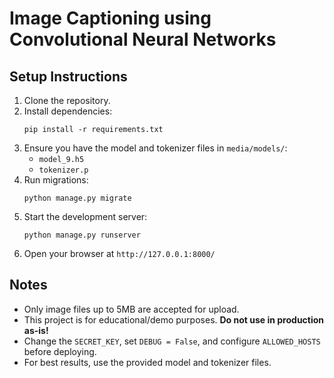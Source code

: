 # Image Captioning using Convolutional Neural Networks

## Setup Instructions

1. Clone the repository.
2. Install dependencies:
   ```
   pip install -r requirements.txt
   ```
3. Ensure you have the model and tokenizer files in `media/models/`:
   - `model_9.h5`
   - `tokenizer.p`
4. Run migrations:
   ```
   python manage.py migrate
   ```
5. Start the development server:
   ```
   python manage.py runserver
   ```
6. Open your browser at `http://127.0.0.1:8000/`

## Notes
- Only image files up to 5MB are accepted for upload.
- This project is for educational/demo purposes. **Do not use in production as-is!**
- Change the `SECRET_KEY`, set `DEBUG = False`, and configure `ALLOWED_HOSTS` before deploying.
- For best results, use the provided model and tokenizer files. 